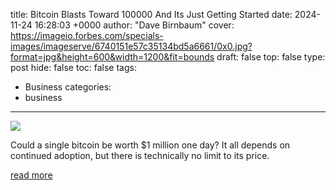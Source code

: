 title: Bitcoin Blasts Toward 100000 And Its Just Getting Started
date: 2024-11-24 16:28:03 +0000
author: "Dave Birnbaum"
cover: https://imageio.forbes.com/specials-images/imageserve/6740151e57c35134bd5a6661/0x0.jpg?format=jpg&height=600&width=1200&fit=bounds
draft: false
top: false
type: post
hide: false
toc: false
tags:
  - Business
categories:
  - business
---

![](https://imageio.forbes.com/specials-images/imageserve/6740151e57c35134bd5a6661/0x0.jpg?format=jpg&height=600&width=1200&fit=bounds)

Could a single bitcoin be worth $1 million one day? It all depends on continued adoption, but there is technically no limit to its price.

[read more](https://www.forbes.com/sites/davidbirnbaum/2024/11/24/bitcoin-blasts-toward-100000-and-its-just-getting-started/)
